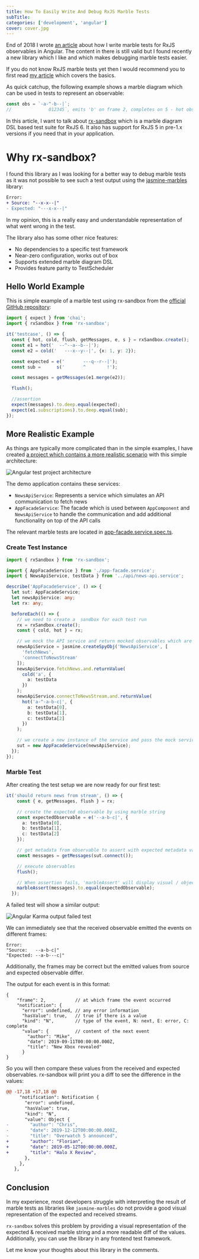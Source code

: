 ```yaml
---
title: How To Easily Write And Debug RxJS Marble Tests
subTitle: 
categories: ['development', 'angular'] 
cover: cover.jpg
---
```


End of 2018 I wrote [an article](https://www.mokkapps.de/blog/how-i-write-marble-tests-for-rxjs-observables-in-angular/) about how I write marble tests for RxJS observables in Angular. The content in there is still valid but I found recently a new library which I like and which makes debugging marble tests easier.

If you do not know RxJS marble tests yet then I would recommend you to first read [my article](https://www.mokkapps.de/blog/how-i-write-marble-tests-for-rxjs-observables-in-angular/) which covers the basics.

As quick catchup, the following example shows a marble diagram which can be used in tests to represent an observable:

```ts
const obs = `-a-^-b--|`;
//              012345`, emits 'b' on frame 2, completes on 5 - hot observable ^ represents when the subscription started
```

In this article, I want to talk about [rx-sandbox](https://github.com/kwonoj/rx-sandbox) which is a marble diagram DSL based test suite for RxJS 6. It also has support for RxJS 5 in pre-1.x versions if you need that in your application. 

# Why rx-sandbox?

I found this library as I was looking for a better way to debug marble tests as it was not possible to see such a test output using the [jasmine-marbles](https://github.com/synapse-wireless-labs/jasmine-marbles) library:

```diff
Error: 
+ Source: "--x-x--|"
- Expected: "---x-x--|"
```

In my opinion, this is a really easy and understandable representation of what went wrong in the test. 

The library also has some other nice features:

* No dependencies to a specific test framework
* Near-zero configuration, works out of box
* Supports extended marble diagram DSL
* Provides feature parity to TestScheduler

## Hello World Example

This is simple example of a marble test using rx-sandbox from the [official GitHub repository](https://github.com/kwonoj/rx-sandbox#anatomy-of-test-interface):

```ts
import { expect } from 'chai';
import { rxSandbox } from 'rx-sandbox';

it('testcase', () => {
  const { hot, cold, flush, getMessages, e, s } = rxSandbox.create();
  const e1 = hot('  --^--a--b--|');
  const e2 = cold('   ---x--y--|', {x: 1, y: 2});

  const expected = e('       ---q--r--|');
  const sub =      s('       ^        !');

  const messages = getMessages(e1.merge(e2));

  flush();

  //assertion
  expect(messages).to.deep.equal(expected);
  expect(e1.subscriptions).to.deep.equal(sub);
});
```

## More Realistic Example

As things are typically more complicated than in the simple examples, I have created [a project which contains a more realistic scenario](https://github.com/Mokkapps/angular-rx-sandbox-marble-diagram) with this simple architecture:

![Angular test project architecture](./architecture.png)

The demo application contains these services:

* `NewsApiService`: Represents a service which simulates an API communication to fetch news
* `AppFacadeService`: The facade which is used between `AppComponent` and `NewsApiService` to handle the communication and add additional functionality on top of the API calls

The relevant marble tests are located in [app-facade.service.spec.ts](https://github.com/Mokkapps/angular-rx-sandbox-marble-diagram/blob/master/src/app/facade/app-facade.service.spec.ts).

### Create Test Instance

```ts
import { rxSandbox } from 'rx-sandbox';

import { AppFacadeService } from './app-facade.service';
import { NewsApiService, testData } from '../api/news-api.service';

describe('AppFacadeService', () => {
  let sut: AppFacadeService;
  let newsApiService: any;
  let rx: any;

  beforeEach(() => {
    // we need to create a  sandbox for each test run  
    rx = rxSandbox.create();
    const { cold, hot } = rx;

    // we mock the API service and return mocked observables which are created by marble strings
    newsApiService = jasmine.createSpyObj('NewsApiService', [
      'fetchNews',
      'connectToNewsStream'
    ]);
    newsApiService.fetchNews.and.returnValue(
      cold('a', {
        a: testData
      })
    );
    newsApiService.connectToNewsStream.and.returnValue(
      hot('a-^-a-b-c|', {
        a: testData[0],
        b: testData[1],
        c: testData[2]
      })
    );

    // we create a new instance of the service and pass the mock service to its constructor
    sut = new AppFacadeService(newsApiService);
  });
});
```

### Marble Test

After creating the test setup we are now ready for our first test:

```ts
it('should return news from stream', () => {
    const { e, getMessages, flush } = rx;

    // create the expected observable by using marble string
    const expectedObservable = e('--a-b-c|', {
      a: testData[0],
      b: testData[1],
      c: testData[2]
    });

    // get metadata from observable to assert with expected metadata values
    const messages = getMessages(sut.connect());

    // execute observables
    flush();

    // When assertion fails, 'marbleAssert' will display visual / object diff with raw object values for easier debugging.
    marbleAssert(messages).to.equal(expectedObservable);
  });
```

A failed test will show a similar output:

![Angular Karma output failed test](./rx-sandbox-karma-failure.png)

We can immediately see that the received observable emitted the events on different frames:

```
Error: 
"Source:   --a-b-c|"
"Expected: --a-b---c|"
```

Additionally, the frames may be correct but the emitted values from source and expected observable differ.

The output for each event is in this format:

```
{
    "frame": 2,           // at which frame the event occurred
    "notification": {
      "error": undefined, // any error information
      "hasValue": true,   // true if there is a value
      "kind": "N",        // type of the event, N: next, E: error, C: complete
      "value": {          // content of the next event
        "author": "Mike", 
        "date": 2019-09-11T00:00:00.000Z, 
        "title": "New Xbox revealed"
      }
}
```

So you will then compare these values from the received and expected observables. rx-sandbox will print you a diff to see the difference in the values:

```diff
@@ -17,18 +17,18 @@
     "notification": Notification {
       "error": undefined,
       "hasValue": true,
       "kind": "N",
       "value": Object {
-        "author": "Chris",
-        "date": 2019-12-12T00:00:00.000Z,
-        "title": "Overwatch 5 announced",
+        "author": "Florian",
+        "date": 2019-05-12T00:00:00.000Z,
+        "title": "Halo X Review",
       },
     },
   },
```

## Conclusion

In my experience, most developers struggle with interpreting the result of marble tests as libraries like `jasmine-marbles` do not provide a good visual representation of the expected and received streams.

`rx-sandbox` solves this problem by providing a visual representation of the expected & received marble string and a more readable diff of the values. Additionally, you can use the library in any frontend test framework. 

Let me know your thoughts about this library in the comments.